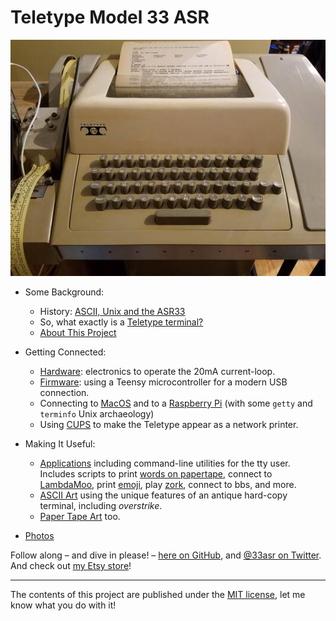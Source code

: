 # Teletype Model 33 ASR

[![teletype model 33](pix/20180925_170552_x400.jpg)](pix/20180925_170552.jpg)

* Some Background:
    * History: [ASCII, Unix and the ASR33](doc/01-history.md) 
    * So, what exactly is a [Teletype terminal?](doc/02-teletype.md)
    * [About This Project](doc/03-project.md)

* Getting Connected:
    * [Hardware](hardware/README.md): electronics to operate the 20mA current-loop. 
    * [Firmware](firmware/README.md): using a Teensy microcontroller for a modern USB connection.
    * Connecting to [MacOS](osx/README.md) and to a [Raspberry Pi](rpi/README.md) (with some `getty` and `terminfo` Unix archaeology)
    * Using [CUPS](https://en.wikipedia.org/wiki/CUPS) to make the Teletype appear as a network printer.


* Making It Useful:
    * [Applications](bin/README.md) including command-line utilities for the tty user.  Includes scripts to print [words on papertape](https://twitter.com/33asr/status/1074432596728262656), connect to [LambdaMoo](https://twitter.com/33asr/status/1078698114003943425), print [emoji](https://twitter.com/33asr/status/1046930898321645568), play [zork](https://github.com/hughpyle/ASR33/blob/master/bin/profile), connect to bbs, and more.
    * [ASCII Art](asciiart/README.md) using the unique features of an antique hard-copy terminal, including _overstrike_.
    * [Paper Tape Art](doc/04-papertape.md) too.

* [Photos](pix/)

 
Follow along – and dive in please! – [here on GitHub](https://github.com/hughpyle/ASR33), and [@33asr on Twitter](https://twitter.com/33asr).  And check out [my Etsy store](https://www.etsy.com/shop/asr33)!

---

The contents of this project are published under the [MIT license](LICENSE), let me know what you do with it!
